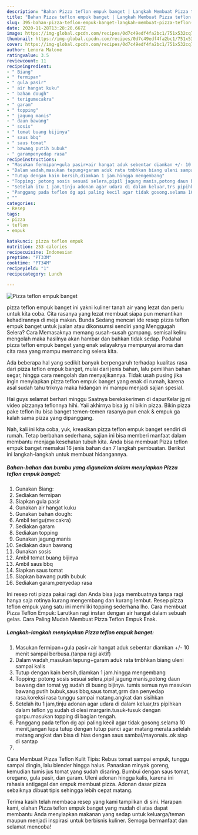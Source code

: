 ```yaml
---
description: "Bahan Pizza teflon empuk banget | Langkah Membuat Pizza teflon empuk banget Yang Enak Dan Lezat"
title: "Bahan Pizza teflon empuk banget | Langkah Membuat Pizza teflon empuk banget Yang Enak Dan Lezat"
slug: 395-bahan-pizza-teflon-empuk-banget-langkah-membuat-pizza-teflon-empuk-banget-yang-enak-dan-lezat
date: 2020-11-28T13:28:20.667Z
image: https://img-global.cpcdn.com/recipes/0d7c49edf4fa2bc1/751x532cq70/pizza-teflon-empuk-banget-foto-resep-utama.jpg
thumbnail: https://img-global.cpcdn.com/recipes/0d7c49edf4fa2bc1/751x532cq70/pizza-teflon-empuk-banget-foto-resep-utama.jpg
cover: https://img-global.cpcdn.com/recipes/0d7c49edf4fa2bc1/751x532cq70/pizza-teflon-empuk-banget-foto-resep-utama.jpg
author: Lenora Malone
ratingvalue: 3.5
reviewcount: 11
recipeingredient:
- " Biang"
- " fermipan"
- " gula pasir"
- " air hangat kuku"
- " bahan dough"
- " terigumecakra"
- " garam"
- " topping"
- " jagung manis"
- " daun bawang"
- " sosis"
- " tomat buang bijinya"
- " saus bbq"
- " saus tomat"
- " bawang putih bubuk"
- " garampenyedap rasa"
recipeinstructions:
- "Masukan fermipan+gula pasir+air hangat aduk sebentar diamkan +/- 10 menit sampai berbusa.(tanpa ragi aktif)"
- "Dalam wadah,masukan tepung+garam aduk rata tmbhkan biang uleni sampai kalis"
- "Tutup dengan kain bersih,diamkan 1 jam.hingga mengembang"
- "Topping: potong sosis sesuai selera,pipil jagung manis,potong daun bawang dan tomat yg sudah di buang bijinya. tumis semua nya masukan bawang putih bubuk,saus bbq,saus tomat,grm dan penyedap rasa.koreksi rasa tunggu sampai matang.angkat dan sisihkan"
- "Setelah itu 1 jam,tinju adonan agar udara di dalam keluar,trs pipihkan dalam teflon yg sudah di olesi margarin.tusuk-tusuk dengan garpu.masukan topping di bagian tengah."
- "Panggang pada teflon dg api paling kecil agar tidak gosong.selama 10 menit,jangan lupa tutup dengan tutup panci agar matang merata.setelah matang angkat dan bisa di hias dengan saus sambal/mayonais..ok siap di santap"
- ""
categories:
- Resep
tags:
- pizza
- teflon
- empuk

katakunci: pizza teflon empuk 
nutrition: 253 calories
recipecuisine: Indonesian
preptime: "PT33M"
cooktime: "PT34M"
recipeyield: "1"
recipecategory: Lunch

---
```



![Pizza teflon empuk banget](https://img-global.cpcdn.com/recipes/0d7c49edf4fa2bc1/751x532cq70/pizza-teflon-empuk-banget-foto-resep-utama.jpg)


pizza teflon empuk banget ini yakni kuliner tanah air yang lezat dan perlu untuk kita coba. Cita rasanya yang lezat membuat siapa pun menantikan kehadirannya di meja makan.
Bunda Sedang mencari ide resep pizza teflon empuk banget untuk jualan atau dikonsumsi sendiri yang Menggugah Selera? Cara Memasaknya memang susah-susah gampang. semisal keliru mengolah maka hasilnya akan hambar dan bahkan tidak sedap. Padahal pizza teflon empuk banget yang enak selayaknya mempunyai aroma dan cita rasa yang mampu memancing selera kita.

Ada beberapa hal yang sedikit banyak berpengaruh terhadap kualitas rasa dari pizza teflon empuk banget, mulai dari jenis bahan, lalu pemilihan bahan segar, hingga cara mengolah dan menyajikannya. Tidak usah pusing jika ingin menyiapkan pizza teflon empuk banget yang enak di rumah, karena asal sudah tahu triknya maka hidangan ini mampu menjadi sajian spesial.

Hai guys selamat berhari minggu Saatnya berekskerimen di dapurKelar jg ni video pizzanya teflonnya hihi. Yaii akhirnya bisa jg ni bikin pizza. Bikin pizza pake teflon itu bisa banget temen-temen rasanya pun enak &amp; empuk ga kalah sama pizza yang dipanggang.


Nah, kali ini kita coba, yuk, kreasikan pizza teflon empuk banget sendiri di rumah. Tetap berbahan sederhana, sajian ini bisa memberi manfaat dalam membantu menjaga kesehatan tubuh kita. Anda bisa membuat Pizza teflon empuk banget memakai 16 jenis bahan dan 7 langkah pembuatan. Berikut ini langkah-langkah untuk membuat hidangannya.

<!--inarticleads1-->

##### Bahan-bahan dan bumbu yang digunakan dalam menyiapkan Pizza teflon empuk banget:

1. Gunakan  Biang:
1. Sediakan  fermipan
1. Siapkan  gula pasir
1. Gunakan  air hangat kuku
1. Gunakan  bahan dough:
1. Ambil  terigu(me:cakra)
1. Sediakan  garam
1. Sediakan  topping
1. Gunakan  jagung manis
1. Sediakan  daun bawang
1. Gunakan  sosis
1. Ambil  tomat buang bijinya
1. Ambil  saus bbq
1. Siapkan  saus tomat
1. Siapkan  bawang putih bubuk
1. Sediakan  garam,penyedap rasa


Ini resep roti pizza pakai ragi dan Anda bisa juga membuatnya tanpa ragi hanya saja rotinya kurang mengembang dan kurang lembut. Resep pizza teflon empuk yang satu ini memiliki topping sederhana lho. Cara membuat Pizza Teflon Empuk: Larutkan ragi instan dengan air hangat dalam sebuah gelas. Cara Paling Mudah Membuat Pizza Teflon Empuk Enak. 

<!--inarticleads2-->

##### Langkah-langkah menyiapkan Pizza teflon empuk banget:

1. Masukan fermipan+gula pasir+air hangat aduk sebentar diamkan +/- 10 menit sampai berbusa.(tanpa ragi aktif)
1. Dalam wadah,masukan tepung+garam aduk rata tmbhkan biang uleni sampai kalis
1. Tutup dengan kain bersih,diamkan 1 jam.hingga mengembang
1. Topping: potong sosis sesuai selera,pipil jagung manis,potong daun bawang dan tomat yg sudah di buang bijinya. tumis semua nya masukan bawang putih bubuk,saus bbq,saus tomat,grm dan penyedap rasa.koreksi rasa tunggu sampai matang.angkat dan sisihkan
1. Setelah itu 1 jam,tinju adonan agar udara di dalam keluar,trs pipihkan dalam teflon yg sudah di olesi margarin.tusuk-tusuk dengan garpu.masukan topping di bagian tengah.
1. Panggang pada teflon dg api paling kecil agar tidak gosong.selama 10 menit,jangan lupa tutup dengan tutup panci agar matang merata.setelah matang angkat dan bisa di hias dengan saus sambal/mayonais..ok siap di santap
1. 


Cara Membuat Pizza Teflon Kulit Tipis: Rebus tomat sampai empuk, tunggu sampai dingin, lalu blender hingga halus. Panaskan minyak goreng, kemudian tumis jus tomat yang sudah disaring. Bumbui dengan saus tomat, oregano, gula pasir, dan garam. Uleni adonan hingga kalis, karena ini rahasia antigagal dan empuk membuat pizza. Adonan dasar pizza sebaiknya dibuat tipis sehingga lebih cepat matang. 

Terima kasih telah membaca resep yang kami tampilkan di sini. Harapan kami, olahan Pizza teflon empuk banget yang mudah di atas dapat membantu Anda menyiapkan makanan yang sedap untuk keluarga/teman maupun menjadi inspirasi untuk berbisnis kuliner. Semoga bermanfaat dan selamat mencoba!
